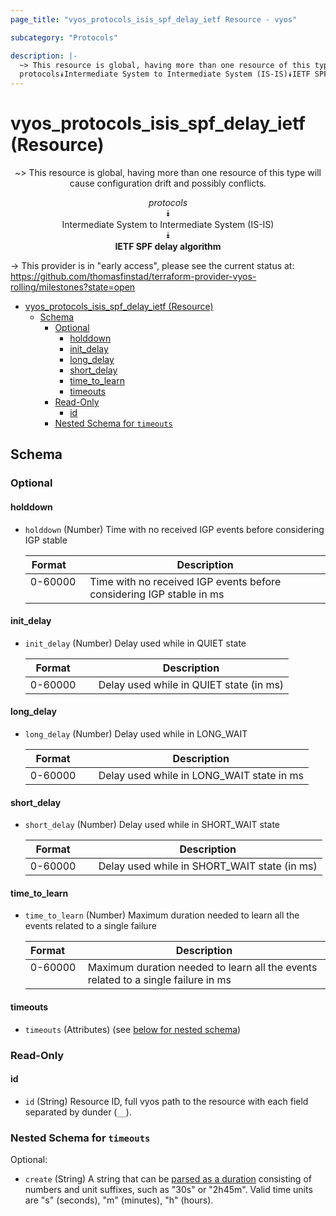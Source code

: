 ```yaml
---
page_title: "vyos_protocols_isis_spf_delay_ietf Resource - vyos"

subcategory: "Protocols"

description: |-
  ~> This resource is global, having more than one resource of this type will cause configuration drift and possibly conflicts.
  protocols⯯Intermediate System to Intermediate System (IS-IS)⯯IETF SPF delay algorithm
---
```


# vyos_protocols_isis_spf_delay_ietf (Resource)
<center>

~> This resource is global, having more than one resource of this type will cause configuration drift and possibly conflicts.

*protocols*  
⯯  
Intermediate System to Intermediate System (IS-IS)  
⯯  
**IETF SPF delay algorithm**


</center>

-> This provider is in "early access", please see the current status at: https://github.com/thomasfinstad/terraform-provider-vyos-rolling/milestones?state=open

<!--TOC-->

- [vyos_protocols_isis_spf_delay_ietf (Resource)](#vyos_protocols_isis_spf_delay_ietf-resource)
  - [Schema](#schema)
    - [Optional](#optional)
      - [holddown](#holddown)
      - [init_delay](#init_delay)
      - [long_delay](#long_delay)
      - [short_delay](#short_delay)
      - [time_to_learn](#time_to_learn)
      - [timeouts](#timeouts)
    - [Read-Only](#read-only)
      - [id](#id)
    - [Nested Schema for `timeouts`](#nested-schema-for-timeouts)

<!--TOC-->

<!-- schema generated by tfplugindocs -->
## Schema

### Optional

#### holddown
- `holddown` (Number) Time with no received IGP events before considering IGP stable

    |  Format   &emsp;|  Description                                                           |
    |-----------|------------------------------------------------------------------------|
    |  0-60000  &emsp;|  Time with no received IGP events before considering IGP stable in ms  |
#### init_delay
- `init_delay` (Number) Delay used while in QUIET state

    |  Format   &emsp;|  Description                              |
    |-----------|-------------------------------------------|
    |  0-60000  &emsp;|  Delay used while in QUIET state (in ms)  |
#### long_delay
- `long_delay` (Number) Delay used while in LONG_WAIT

    |  Format   &emsp;|  Description                                |
    |-----------|---------------------------------------------|
    |  0-60000  &emsp;|  Delay used while in LONG_WAIT state in ms  |
#### short_delay
- `short_delay` (Number) Delay used while in SHORT_WAIT state

    |  Format   &emsp;|  Description                                   |
    |-----------|------------------------------------------------|
    |  0-60000  &emsp;|  Delay used while in SHORT_WAIT state (in ms)  |
#### time_to_learn
- `time_to_learn` (Number) Maximum duration needed to learn all the events related to a single failure

    |  Format   &emsp;|  Description                                                                        |
    |-----------|-------------------------------------------------------------------------------------|
    |  0-60000  &emsp;|  Maximum duration needed to learn all the events related to a single failure in ms  |
#### timeouts
- `timeouts` (Attributes) (see [below for nested schema](#nestedatt--timeouts))

### Read-Only

#### id
- `id` (String) Resource ID, full vyos path to the resource with each field separated by dunder (`__`).

<a id="nestedatt--timeouts"></a>
### Nested Schema for `timeouts`

Optional:

- `create` (String) A string that can be [parsed as a duration](https://pkg.go.dev/time#ParseDuration) consisting of numbers and unit suffixes, such as &#34;30s&#34; or &#34;2h45m&#34;. Valid time units are &#34;s&#34; (seconds), &#34;m&#34; (minutes), &#34;h&#34; (hours).
